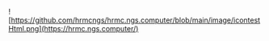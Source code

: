 ![https://github.com/hrmcngs/hrmc.ngs.computer/blob/main/image/icontestHtml.png](https://hrmc.ngs.computer/)
